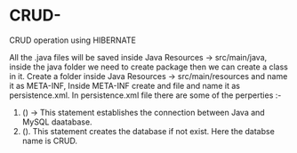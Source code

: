 # CRUD-
CRUD operation using HIBERNATE

All the .java files will be saved inside Java Resources -> src/main/java, inside the java folder we need to create package then we can create a class in it.
Create a folder inside Java Resources -> src/main/resources and name it as META-INF, Inside META-INF create and file and name it as persistence.xml.
In persistence.xml file there are some of the perperties :-
1. (<property name="javax.persistence.jdbc.driver"
				value="com.mysql.cj.jdbc.Driver" />) -> This statement establishes the connection between Java and MySQL daatabase.
2. (<property name="javax.persistence.jdbc.url"
				value="jdbc:mysql://localhost:3306/CRUD?createDatabaseIfNotExist=true" />). This statement creates the database if not exist. Here the databse name is CRUD.
